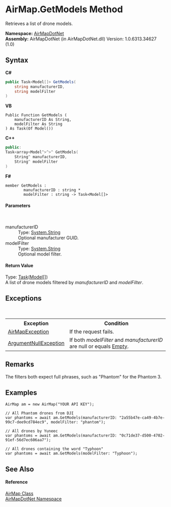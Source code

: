 # AirMap.GetModels Method 
 

Retrieves a list of drone models.

**Namespace:**&nbsp;<a href="N_AirMapDotNet">AirMapDotNet</a><br />**Assembly:**&nbsp;AirMapDotNet (in AirMapDotNet.dll) Version: 1.0.6313.34627 (1.0)

## Syntax

**C#**<br />
``` C#
public Task<Model[]> GetModels(
	string manufacturerID,
	string modelFilter
)
```

**VB**<br />
``` VB
Public Function GetModels ( 
	manufacturerID As String,
	modelFilter As String
) As Task(Of Model())
```

**C++**<br />
``` C++
public:
Task<array<Model^>^>^ GetModels(
	String^ manufacturerID, 
	String^ modelFilter
)
```

**F#**<br />
``` F#
member GetModels : 
        manufacturerID : string * 
        modelFilter : string -> Task<Model[]> 

```


#### Parameters
&nbsp;<dl><dt>manufacturerID</dt><dd>Type: <a href="http://msdn2.microsoft.com/en-us/library/s1wwdcbf" target="_blank">System.String</a><br />Optional manufacturer GUID.</dd><dt>modelFilter</dt><dd>Type: <a href="http://msdn2.microsoft.com/en-us/library/s1wwdcbf" target="_blank">System.String</a><br />Optional model filter.</dd></dl>

#### Return Value
Type: <a href="http://msdn2.microsoft.com/en-us/library/dd321424" target="_blank">Task</a>(<a href="T_AirMapDotNet_Entities_AircraftAPI_Model">Model</a>[])<br />A list of drone models filtered by *manufacturerID* and *modelFilter*.

## Exceptions
&nbsp;<table><tr><th>Exception</th><th>Condition</th></tr><tr><td><a href="T_AirMapDotNet_AirMapException">AirMapException</a></td><td>If the request fails.</td></tr><tr><td><a href="http://msdn2.microsoft.com/en-us/library/27426hcy" target="_blank">ArgumentNullException</a></td><td>If both *modelFilter* and *manufacturerID* are null or equals <a href="http://msdn2.microsoft.com/en-us/library/74wsya52" target="_blank">Empty</a>.</td></tr></table>

## Remarks
The filters both expect full phrases, such as "Phantom" for the Phantom 3.

## Examples

```
AirMap am = new AirMap("YOUR API KEY");

// All Phantom drones from DJI
var phantoms = await am.GetModels(manufacturerID: "2a55b47e-ca49-4b7e-99c7-dee9cd784ec9", modelFilter: "phantom");

// All drones by Yuneec
var phantoms = await am.GetModels(manufacturerID: "0c71de37-d500-4702-91ef-56d7ec606aa7");

// All drones containing the word "Typhoon"
var phantoms = await am.GetModels(modelFilter: "Typhoon");
```


## See Also


#### Reference
<a href="T_AirMapDotNet_AirMap">AirMap Class</a><br /><a href="N_AirMapDotNet">AirMapDotNet Namespace</a><br />